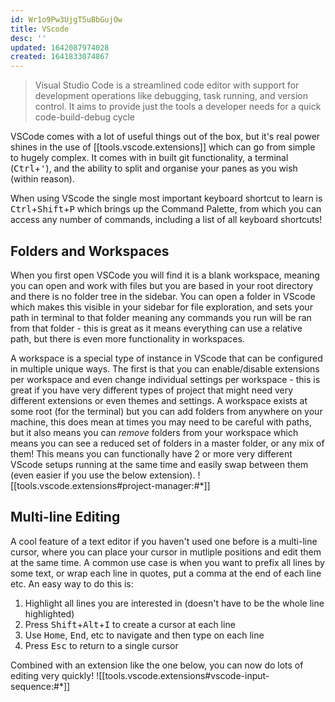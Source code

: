 ```yaml
---
id: Wr1o9Pw3UjgT5uBbGujOw
title: VScode
desc: ''
updated: 1642087974028
created: 1641833074867
---
```


> Visual Studio Code is a streamlined code editor with support for development operations like debugging, task running, and version control. It aims to provide just the tools a developer needs for a quick code-build-debug cycle

VSCode comes with a lot of useful things out of the box, but it's real power shines in the use of [[tools.vscode.extensions]] which can go from simple to hugely complex. It comes with in built git functionality, a terminal (<kbd>Ctrl</kbd>+<kbd>'</kbd>), and the ability to split and organise your panes as you wish (within reason).

When using VScode the single most important keyboard shortcut to learn is 
<kbd>Ctrl</kbd>+<kbd>Shift</kbd>+<kbd>P</kbd> which brings up the Command Palette, from which you can access any number of commands, including a list of all keyboard shortcuts! 

## Folders and Workspaces

When you first open VSCode you will find it is a blank workspace, meaning you can open and work with files but you are based in your root directory and there is no folder tree in the sidebar. You can open a folder in VScode which makes this visible in your sidebar for file exploration, and sets your path in terminal to that folder meaning any commands you run will be ran from that folder - this is great as it means everything can use a relative path, but there is even more functionality in workspaces.

A workspace is a special type of instance in VScode that can be configured in multiple unique ways. The first is that you can enable/disable extensions per workspace and even change individual settings per workspace - this is great if you have very different types of project that might need very different extensions or even themes and settings. A workspace exists at some root (for the terminal) but you can add folders from anywhere on your machine, this does mean at times you may need to be careful with paths, but it also means you can _remove_ folders from your workspace which means you can see a reduced set of folders in a master folder, or any mix of them! This means you can functionally have 2 or more very different VScode setups running at the same time and easily swap between them (even easier if you use the below extension).
![[tools.vscode.extensions#project-manager:#*]]

## Multi-line Editing

A cool feature of a text editor if you haven't used one before is a multi-line cursor, where you can place your cursor in mutliple positions and edit them at the same time. A common use case is when you want to prefix all lines by some text, or wrap each line in quotes, put a comma at the end of each line etc. An easy way to do this is:
1. Highlight all lines you are interested in (doesn't have to be the whole line highlighted)
2. Press <kbd>Shift</kbd>+<kbd>Alt</kbd>+<kbd>I</kbd> to create a cursor at each line
3. Use <kbd>Home</kbd>, <kbd>End</kbd>, etc to navigate and then type on each line
4. Press <kbd>Esc</kbd> to return to a single cursor

Combined with an extension like the one below, you can now do lots of editing very quickly! ![[tools.vscode.extensions#vscode-input-sequence:#*]]













